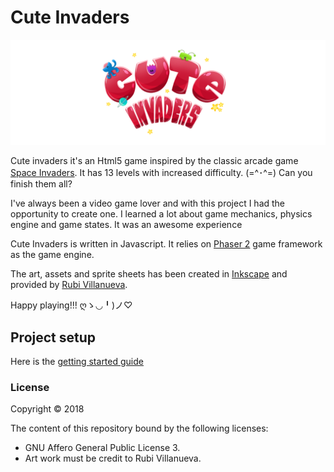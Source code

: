 # Cute Invaders

![alt text](https://raw.githubusercontent.com/andresperezc/CuteInvaders/master/assets/cover/cuteInvadersCoverGit.png)

Cute invaders it's an Html5 game inspired by the classic arcade game [Space Invaders](https://en.wikipedia.org/wiki/Space_Invaders).
It has 13 levels with increased difficulty.  (=^･^=) Can you finish them all? 

I've always been a video game lover and with this project I had the opportunity to create one. 
I learned a lot about game mechanics, physics engine and game states. It was an awesome experience   

Cute Invaders is written in Javascript. It relies on [Phaser 2](http://phaser.io/) game framework as the game engine.

The art, assets and sprite sheets has been created in [Inkscape](https://inkscape.org/) 
and provided by [Rubi Villanueva](https://github.com/rubivg).

Happy playing!!! ღゝ◡╹)ノ♡

## Project setup
Here is the [getting started guide](http://phaser.io/tutorials/getting-started-phaser2)

### License

Copyright © 2018

The content of this repository bound by the following licenses:

- GNU Affero General Public License 3.
- Art work must be credit to Rubi Villanueva.